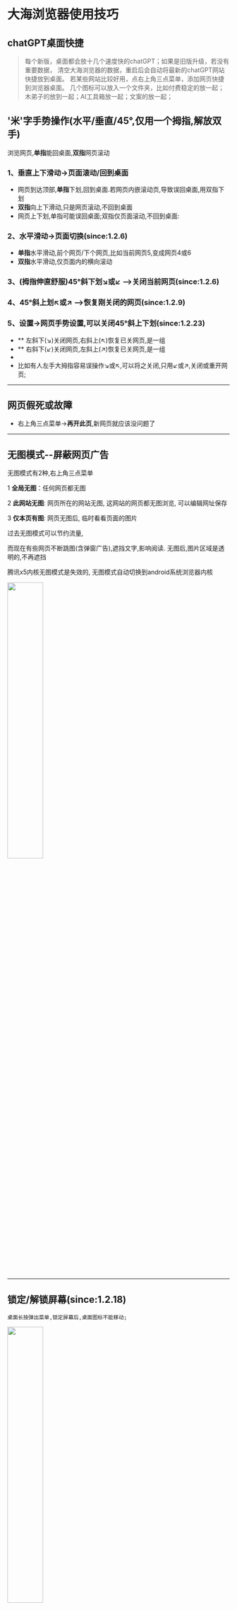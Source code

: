 # 大海浏览器使用技巧


## chatGPT桌面快捷

> 每个新版，桌面都会放十几个速度快的chatGPT；如果是旧版升级，若没有重要数据，
	清空大海浏览器的数据，重启后会自动将最新的chatGPT网站快捷放到桌面。
	若某些网站比较好用，点右上角三点菜单，添加网页快捷到浏览器桌面。
	几个图标可以放入一个文件夹，比如付费稳定的放一起；木弟子的放到一起；AI工具箱放一起；文案的放一起；


## '米'字手势操作(水平/垂直/45°,仅用一个拇指,解放双手)

浏览网页,**单指**能回桌面,**双指**网页滚动

### 1、垂直上下滑动->页面滚动/回到桌面

- 网页到达顶部,**单指**下划,回到桌面.若网页内嵌滚动页,导致误回桌面,用双指下划
- **双指**向上下滑动,只是网页滚动,不回到桌面
- 网页上下划,单指可能误回桌面;双指仅页面滚动,不回到桌面:

### 2、水平滑动->页面切换(since:1.2.6)

- **单指**水平滑动,前个网页/下个网页,比如当前网页5,变成网页4或6
- **双指**水平滑动,仅页面内的横向滚动

### 3、(拇指伸直舒服)45°斜下划↘或↙ -->关闭当前网页(since:1.2.6)

### 4、45°斜上划↖或↗ -->恢复刚关闭的网页(since:1.2.9)


### 5、设置->网页手势设置,可以关闭45°斜上下划(since:1.2.23)

- **    左斜下(↘)关闭网页,右斜上(↖)恢复已关网页,是一组
- **    右斜下(↙)关闭网页,左斜上(↗)恢复已关网页,是一组
-
- 比如有人左手大拇指容易误操作↘或↖,可以将之关闭,只用↙或↗,关闭或重开网页;

****

## 网页假死或故障

* 右上角三点菜单->**再开此页**,新网页就应该没问题了

****

## 无图模式--屏蔽网页广告

无图模式有2种,右上角三点菜单

1 **全局无图**：任何网页都无图

2 **此网站无图**: 网页所在的网站无图, 这网站的网页都无图浏览, 可以编辑网址保存

3 **仅本页有图**: 网页无图后, 临时看看页面的图片

过去无图模式可以节约流量,

而现在有些网页不断跳图(含弹窗广告),遮挡文字,影响阅读. 无图后,图片区域是透明的,不再遮挡

腾讯x5内核无图模式是失效的, 无图模式自动切换到android系统浏览器内核

<div align="left"><img src="https://cdn.dahai123.top/dhb/pic/4-3_800.jpg" width="40%"></div>

****

## 锁定/解锁屏幕(since:1.2.18)

	桌面长按弹出菜单,锁定屏幕后,桌面图标不能移动;

<div align="left"><img src="http://cdn.dahai123.top/dhb/pic/sdpm_t.png" width="40%"></div>

****

[chatGPT导航,收录60个chatGPT  https://www.dahai123.top/](https://www.dahai123.top)

[大海浏览器使用指南  https://gitee.com/boomer001/dahai-browser/blob/master/README.md](https://gitee.com/boomer001/dahai-browser/blob/master/README.md)

[国内应用市场对个人APP开发者友好度评测](https://gitee.com/boomer001/dahai-browser/blob/master/app-market-evaluate.md) 
记录一下上架的经历


[大海浏览器下载  https://www.123pan.com/s/Wa9bVv-ohQrh.html](https://www.123pan.com/s/Wa9bVv-ohQrh.html)

[旧版app合集 https://www.123pan.com/s/Wa9bVv-waQrh.html](https://www.123pan.com/s/Wa9bVv-waQrh.html)

[更新日志](https://gitee.com/boomer001/dahai-browser/blob/master/changelog.md)

其他的开发好了,陆续放上来 20230327